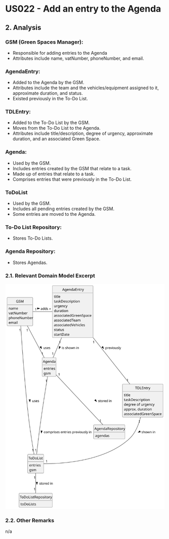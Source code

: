 # US022 - Add an entry to the Agenda

## 2. Analysis

### GSM (Green Spaces Manager):
* Responsible for adding entries to the Agenda
* Attributes include name, vatNumber, phoneNumber, and email.

### AgendaEntry:
* Added to the Agenda by the GSM.
* Attributes include the team and the vehicles/equipment assigned to it, approximate duration, and status.
* Existed previously in the To-Do List.

### TDLEntry:
* Added to the To-Do List by the GSM.
* Moves from the To-Do List to the Agenda.
* Attributes include title/description, degree of urgency, approximate duration, and an associated Green Space.

### Agenda:
* Used by the GSM.
* Includes entries created by the GSM that relate to a task.
* Made up of entries that relate to a task.
* Comprises entries that were previously in the To-Do List.

### ToDoList
* Used by the GSM.
* Includes all pending entries created by the GSM.
* Some entries are moved to the Agenda.

### To-Do List Repository:
* Stores To-Do Lists.

### Agenda Repository:
* Stores Agendas.

### 2.1. Relevant Domain Model Excerpt

![Domain Model](svg/us022-domain-model.svg)

### 2.2. Other Remarks

n/a